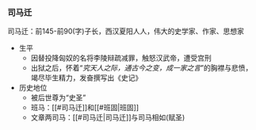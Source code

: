 ### 司马迁

司马迁：前145-前90(字)子长，西汉夏阳人人，伟大的史学家、作家、思想家
- 生平
	- 因替投降匈奴的名将李陵辩疏减罪，触怒汉武帝，遭受宫刑
	- 出狱之后，怀着“*究天人之际，通古今之变，成一家之言*”的胸襟与悲愤，竭尽毕生精力，发奋撰写出《史记》
- 历史地位
	- 被后世尊为“史圣”
	- 班马：[[#司马迁]]和[[#班固|班固]]
	- 文章两司马：[[#司马迁|司马迁]]与司马相如(赋圣)